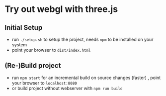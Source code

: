 # Try out webgl with three.js 

## Initial Setup

- run `./setup.sh` to setup the project, needs `npm` to be installed on your system
- point your browser to `dist/index.html`

## (Re-)Build project

- run `npm start` for an incremental build on source changes (faster)
  , point your browser to `localhost:8080`
- or build project without webserver with `npm run build`

